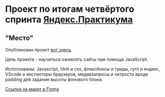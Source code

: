 # Проект по итогам четвёртого спринта [Яндекс.Практикума](https://praktikum.yandex.ru)
## "Место"

Опубликован проект [вот здесь](https://konjvpaljto.github.io/mesto/). 

Цель проекта - научиться оживлять сайты при помощи JavaScript. 

Исползованы: Javascript, html и css, флексбоксы и гриды, гугл и яндекс, VScode и инспекторы браузеров, медиазапросы и хитрости вроде padding для задания высоты фонового блока. 

[Ссылка на макет в Figma](https://www.figma.com/file/StZjf8HnoeLdiXS7dYrLAh/JavaScript.-Sprint-4)
